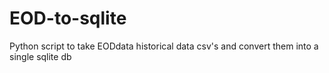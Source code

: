 # EOD-to-sqlite
Python script to take EODdata historical data csv's and convert them into a single sqlite db  
